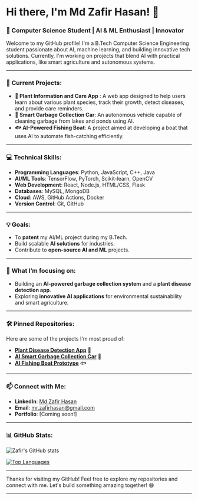 # Hi there, I'm Md Zafir Hasan! 👋

### 🚀 Computer Science Student | AI & ML Enthusiast | Innovator

Welcome to my GitHub profile! I'm a B.Tech Computer Science Engineering student passionate about AI, machine learning, and building innovative tech solutions. Currently, I'm working on projects that blend AI with practical applications, like smart agriculture and autonomous systems.

---

### 🌱 **Current Projects:**
- **🌿 Plant Information and Care App** : A web app designed to help users learn about various plant species, track their growth, detect diseases, and provide care reminders.
- **🤖 Smart Garbage Collection Car**: An autonomous vehicle capable of cleaning garbage from lakes and ponds using AI.
- **🐟 AI-Powered Fishing Boat**: A project aimed at developing a boat that uses AI to automate fish-catching efficiently.
  
---

### 💻 **Technical Skills:**
- **Programming Languages**: Python, JavaScript, C++, Java
- **AI/ML Tools**: TensorFlow, PyTorch, Scikit-learn, OpenCV
- **Web Development**: React, Node.js, HTML/CSS, Flask
- **Databases**: MySQL, MongoDB
- **Cloud**: AWS, GitHub Actions, Docker
- **Version Control**: Git, GitHub

---

### 💡 **Goals:**
- To **patent** my AI/ML project during my B.Tech.
- Build scalable **AI solutions** for industries.
- Contribute to **open-source AI and ML** projects.

---

### 🔭 **What I’m focusing on:**
- Building an **AI-powered garbage collection system** and a **plant disease detection app**.
- Exploring **innovative AI applications** for environmental sustainability and smart agriculture.

---

### 🛠 **Pinned Repositories:**
Here are some of the projects I'm most proud of:
- [**Plant Disease Detection App**](#) 🌱
- [**AI Smart Garbage Collection Car**](#) 🤖
- [**AI Fishing Boat Prototype**](#) 🐟

---

### 📫 **Connect with Me:**
- **LinkedIn**: [Md Zafir Hasan](https://www.linkedin.com/in/mdzafirhasan/)
- **Email**: mr.zafirhasan@gmail.com
- **Portfolio**: [Coming soon!]

---

### 📊 **GitHub Stats:**
![Zafir's GitHub stats](https://github-readme-stats.vercel.app/api?username=YourUsername&show_icons=true&theme=radical)

[![Top Languages](https://github-readme-stats.vercel.app/api/top-langs/?username=YourUsername&layout=compact&theme=radical)](https://github.com/anuraghazra/github-readme-stats)

---

Thanks for visiting my GitHub! Feel free to explore my repositories and connect with me. Let's build something amazing together! 😄

---
